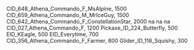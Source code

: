 CID_648_Athena_Commando_F_MsAlpine, 1500
CID_659_Athena_Commando_M_MrIceGuy, 1500
CID_642_Athena_Commando_F_ConstellationStar, 2000
na
na
na
CID_027_Athena_Commando_F, 1200
Pickaxe_ID_224_Butterfly, 500
EID_KEagle, 500
EID_Everytime, 700
CID_356_Athena_Commando_F_Farmer, 800
Glider_ID_118_Squishy, 300
